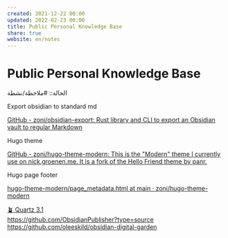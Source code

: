 ```yaml
---  
created: 2021-12-22 00:00  
updated: 2022-02-23 00:00  
title: Public Personal Knowledge Base  
share: true  
website: en/notes  
---  
```

  
# Public Personal Knowledge Base  
  
الحالة:: #ملاحظة/نشطة  
  
[](%D9%85%D8%B5%D8%A7%D8%AF%D8%B1%20%D9%84%D8%AA%D8%B9%D9%84%D9%85%20Obsidian)  
  
Export obsidian to standard md  
  
[GitHub - zoni/obsidian-export: Rust library and CLI to export an Obsidian vault to regular Markdown](https://github.com/zoni/obsidian-export)  
  
Hugo theme  
  
[GitHub - zoni/hugo-theme-modern: This is the "Modern" theme I currently use on nick.groenen.me. It is a fork of the Hello Friend theme by panr.](https://github.com/zoni/hugo-theme-modern)  
  
Hugo page footer  
  
[hugo-theme-modern/page_metadata.html at main · zoni/hugo-theme-modern](https://github.com/zoni/hugo-theme-modern/blob/main/layouts/partials/page_metadata.html)  
  
[🪴 Quartz 3.1](https://quartz.jzhao.xyz/)  
https://github.com/ObsidianPublisher?type=source  
https://github.com/oleeskild/obsidian-digital-garden  
